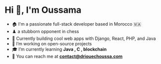 <h1>Hi 👋, I'm Oussama</h1>

- 🏠 I'm a passionate full-stack developer based in Morocco 🇲🇦  
- ♟️ a stubborn opponent in chess
- 🌱 Currently building cool web apps with Django, React, PHP, and Java
- 🔭 I’m working on open-source projects 
- 🎓 I’m currently learning **Java , C , blockchain**
- 📩 You can reach me at **contact@driouechoussa.com**  
  
  

